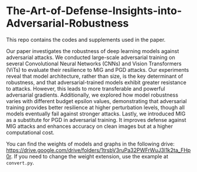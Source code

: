 # The-Art-of-Defense-Insights-into-Adversarial-Robustness
This repo contains the codes and supplements used in the paper. 

Our paper investigates the robustness of deep learning models against adversarial attacks. We conducted large-scale adversarial training on several Convolutional Neural Networks (CNNs) and Vision Transformers (ViTs) to evaluate their resilience to MIG and PGD attacks. Our experiments reveal that model architecture, rather than size, is the key determinant of robustness, and that adversarial-trained models exhibit greater resistance to attacks. However, this leads to more transferable and powerful adversarial gradients. Additionally, we explored how model robustness varies with different budget epsilon values, demonstrating that adversarial training provides better resilience at higher perturbation levels, though all models eventually fail against stronger attacks. Lastly, we introduced MIG as a substitute for PGD in adversarial training. It improves defense against MIG attacks and enhances accuracy on clean images but at a higher computational cost.

You can find the weights of models and graphs in the following drive: https://drive.google.com/drive/folders/1trsbV3ruPa32PWFrWuJ3l1k2ta_FHp0r. If you need to change the weight extension, use the example at `convert.py`.
